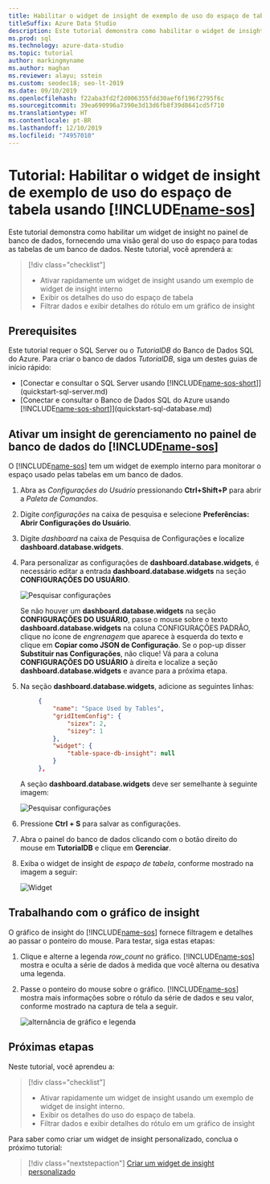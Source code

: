 ```yaml
---
title: Habilitar o widget de insight de exemplo de uso do espaço de tabela
titleSuffix: Azure Data Studio
description: Este tutorial demonstra como habilitar o widget de insight de exemplo de uso do espaço de tabela no painel de banco de dados do Azure Data Studio.
ms.prod: sql
ms.technology: azure-data-studio
ms.topic: tutorial
author: markingmyname
ms.author: maghan
ms.reviewer: alayu; sstein
ms.custom: seodec18; seo-lt-2019
ms.date: 09/10/2019
ms.openlocfilehash: f22aba3fd2f2d006355fdd30aef6f196f2795f6c
ms.sourcegitcommit: 39ea690996a7390e3d13d6fb8f39d8641cd5f710
ms.translationtype: HT
ms.contentlocale: pt-BR
ms.lasthandoff: 12/10/2019
ms.locfileid: "74957010"
---
```

# <a name="tutorial-enable-the-table-space-usage-sample-insight-widget-using-includename-sosincludesname-sos-shortmd"></a>Tutorial: Habilitar o widget de insight de exemplo de uso do espaço de tabela usando [!INCLUDE[name-sos](../includes/name-sos-short.md)]

Este tutorial demonstra como habilitar um widget de insight no painel de banco de dados, fornecendo uma visão geral do uso do espaço para todas as tabelas de um banco de dados. Neste tutorial, você aprenderá a:

> [!div class="checklist"]
> * Ativar rapidamente um widget de insight usando um exemplo de widget de insight interno
> * Exibir os detalhes do uso do espaço de tabela
> * Filtrar dados e exibir detalhes do rótulo em um gráfico de insight

## <a name="prerequisites"></a>Prerequisites

Este tutorial requer o SQL Server ou o *TutorialDB* do Banco de Dados SQL do Azure. Para criar o banco de dados *TutorialDB*, siga um destes guias de início rápido:

* [Conectar e consultar o SQL Server usando [!INCLUDE[name-sos-short](../includes/name-sos-short.md)]](quickstart-sql-server.md)
* [Conectar e consultar o Banco de Dados SQL do Azure usando [!INCLUDE[name-sos-short](../includes/name-sos-short.md)]](quickstart-sql-database.md)

## <a name="turn-on-a-management-insight-on-includename-sosincludesname-sos-shortmds-database-dashboard"></a>Ativar um insight de gerenciamento no painel de banco de dados do [!INCLUDE[name-sos](../includes/name-sos-short.md)]

O [!INCLUDE[name-sos](../includes/name-sos-short.md)] tem um widget de exemplo interno para monitorar o espaço usado pelas tabelas em um banco de dados.

1. Abra as *Configurações do Usuário* pressionando **Ctrl+Shift+P** para abrir a *Paleta de Comandos*.

2. Digite *configurações* na caixa de pesquisa e selecione **Preferências: Abrir Configurações do Usuário**.

3. Digite *dashboard* na caixa de Pesquisa de Configurações e localize **dashboard.database.widgets**.

4. Para personalizar as configurações de **dashboard.database.widgets**, é necessário editar a entrada **dashboard.database.widgets** na seção **CONFIGURAÇÕES DO USUÁRIO**.

   ![Pesquisar configurações](media/tutorial-table-space-sql-server/search-settings.png)

   Se não houver um **dashboard.database.widgets** na seção **CONFIGURAÇÕES DO USUÁRIO**, passe o mouse sobre o texto **dashboard.database.widgets** na coluna CONFIGURAÇÕES PADRÃO, clique no ícone de *engrenagem* que aparece à esquerda do texto e clique em **Copiar como JSON de Configuração**. Se o pop-up disser **Substituir nas Configurações**, não clique! Vá para a coluna **CONFIGURAÇÕES DO USUÁRIO** à direita e localize a seção **dashboard.database.widgets** e avance para a próxima etapa.

5. Na seção **dashboard.database.widgets**, adicione as seguintes linhas:

   ```json
        {
            "name": "Space Used by Tables",
            "gridItemConfig": {
                "sizex": 2,
                "sizey": 1
            },
            "widget": {
                "table-space-db-insight": null
            }
        },
    ```

   A seção **dashboard.database.widgets** deve ser semelhante à seguinte imagem:

    ![Pesquisar configurações](./media/tutorial-table-space-sql-server/insight-table-space.png)

6. Pressione **Ctrl + S** para salvar as configurações.

7. Abra o painel do banco de dados clicando com o botão direito do mouse em **TutorialDB** e clique em **Gerenciar**.

8. Exiba o widget de insight de *espaço de tabela*, conforme mostrado na imagem a seguir:

   ![Widget](./media/tutorial-table-space-sql-server/insight-table-space-result.png)

## <a name="working-with-the-insight-chart"></a>Trabalhando com o gráfico de insight

O gráfico de insight do [!INCLUDE[name-sos](../includes/name-sos-short.md)] fornece filtragem e detalhes ao passar o ponteiro do mouse. Para testar, siga estas etapas:

1. Clique e alterne a legenda *row_count* no gráfico. [!INCLUDE[name-sos](../includes/name-sos-short.md)] mostra e oculta a série de dados à medida que você alterna ou desativa uma legenda.

2. Passe o ponteiro do mouse sobre o gráfico. [!INCLUDE[name-sos](../includes/name-sos-short.md)] mostra mais informações sobre o rótulo da série de dados e seu valor, conforme mostrado na captura de tela a seguir.

   ![alternância de gráfico e legenda](./media/tutorial-table-space-sql-server/insight-table-space-toggle.png)

## <a name="next-steps"></a>Próximas etapas

Neste tutorial, você aprendeu a:
> [!div class="checklist"]
> * Ativar rapidamente um widget de insight usando um exemplo de widget de insight interno.
> * Exibir os detalhes do uso do espaço de tabela.
> * Filtrar dados e exibir detalhes do rótulo em um gráfico de insight

Para saber como criar um widget de insight personalizado, conclua o próximo tutorial:

> [!div class="nextstepaction"]
> [Criar um widget de insight personalizado](tutorial-build-custom-insight-sql-server.md)
